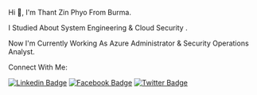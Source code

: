 Hi 👋, I'm Thant Zin Phyo From Burma.

I Studied About System Engineering & Cloud Security .

Now I'm Currently Working As Azure Administrator & Security Operations Analyst.

Connect With Me:
 
[![Linkedin Badge](https://img.shields.io/badge/Linkedin-E4405F?style=for-the-badge&logo=linkedin&logoColor=white)](https://www.linkedin.com/in/thantzinphyo11/) 
[![Facebook Badge](https://img.shields.io/badge/Facebook-1877F2?style=for-the-badge&logo=facebook&logoColor=white)](https://www.facebook.com/thantzin.phyo.18) 
[![Twitter Badge](https://img.shields.io/badge/Twitter-0077B5?style=for-the-badge&logo=twitter&logoColor=white)](https://x.com/thantzinphyo_gg) 
